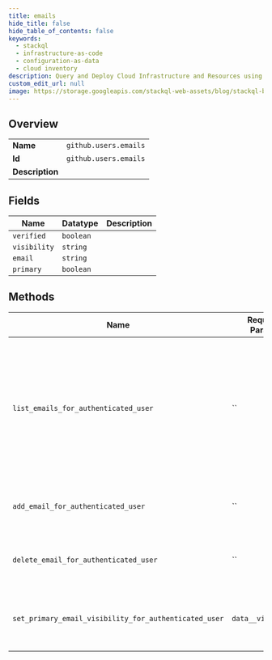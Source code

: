 ```yaml
---
title: emails
hide_title: false
hide_table_of_contents: false
keywords:
  - stackql
  - infrastructure-as-code
  - configuration-as-data
  - cloud inventory
description: Query and Deploy Cloud Infrastructure and Resources using SQL
custom_edit_url: null
image: https://storage.googleapis.com/stackql-web-assets/blog/stackql-blog-post-featured-image.png
---
```

  
    

## Overview
<table><tbody>
<tr><td><b>Name</b></td><td><code>github.users.emails</code></td></tr>
<tr><td><b>Id</b></td><td><code>github.users.emails</code></td></tr>
<tr><td><b>Description</b></td><td></td></tr>
</tbody></table>

## Fields
| Name | Datatype | Description |
| ---- | -------- | ----------- |
| `verified` | `boolean` |  |
| `visibility` | `string` |  |
| `email` | `string` |  |
| `primary` | `boolean` |  |
## Methods
| Name | Required Params | Description | Accessible by |
| ---- | --------------- | ----------- | ------------- |
| `list_emails_for_authenticated_user` | `` | Lists all of your email addresses, and specifies which one is visible to the public. This endpoint is accessible with the `user:email` scope. | SELECT |
| `add_email_for_authenticated_user` | `` | This endpoint is accessible with the `user` scope. | INSERT |
| `delete_email_for_authenticated_user` | `` | This endpoint is accessible with the `user` scope. | DELETE |
| `set_primary_email_visibility_for_authenticated_user` | `data__visibility` | Sets the visibility for your primary email addresses. | EXEC |
